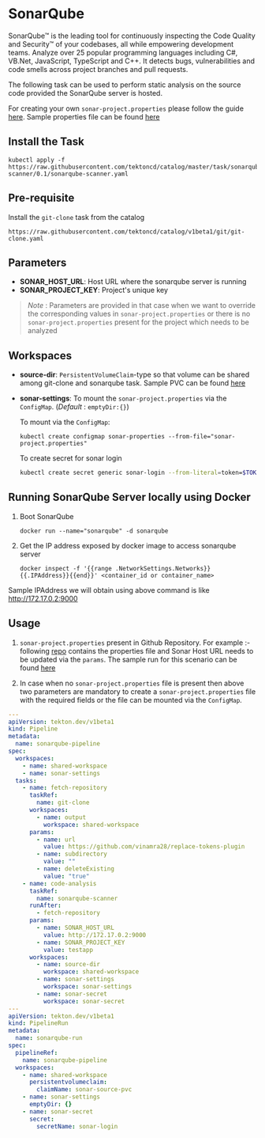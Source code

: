# SonarQube

SonarQube™ is the leading tool for continuously inspecting the Code Quality and Security™ of your codebases, all while empowering development teams. Analyze over 25 popular programming languages including C#, VB.Net, JavaScript, TypeScript and C++. It detects bugs, vulnerabilities and code smells across project branches and pull requests.

The following task can be used to perform static analysis on the source code provided the SonarQube server is hosted.

For creating your own `sonar-project.properties` please follow the guide [here](https://docs.sonarqube.org/latest/analysis/analysis-parameters/). Sample properties file can be found [here](./examples/sonar-project.properties)

## Install the Task

```
kubectl apply -f https://raw.githubusercontent.com/tektoncd/catalog/master/task/sonarqube-scanner/0.1/sonarqube-scanner.yaml
```

## Pre-requisite

Install the `git-clone` task from the catalog

```
https://raw.githubusercontent.com/tektoncd/catalog/v1beta1/git/git-clone.yaml
```

## Parameters

- **SONAR_HOST_URL**: Host URL where the sonarqube server is running
- **SONAR_PROJECT_KEY**: Project's unique key

> _Note_ : Parameters are provided in that case when we want to override the corresponding values in `sonar-project.properties` or there is no `sonar-project.properties` present for the project which needs to be analyzed

## Workspaces

- **source-dir**: `PersistentVolumeClaim`-type so that volume can be shared among git-clone and sonarqube task. Sample PVC can be found [here](../0.1/samples/pvc.yaml)
- **sonar-settings**: To mount the `sonar-project.properties` via the `ConfigMap`. (_Default_ : `emptyDir:{}`)

  To mount via the `ConfigMap`:

  ```
  kubectl create configmap sonar-properties --from-file="sonar-project.properties"
  ```
  
  To create secret for sonar login
  ```bash
  kubectl create secret generic sonar-login --from-literal=token=$TOKEN
  ```

## Running SonarQube Server locally using Docker

1. Boot SonarQube

   ```
   docker run --name="sonarqube" -d sonarqube
   ```

2. Get the IP address exposed by docker image to access sonarqube server

   ```
   docker inspect -f '{{range .NetworkSettings.Networks}}{{.IPAddress}}{{end}}' <container_id or container_name>
   ```

Sample IPAddress we will obtain using above command is like http://172.17.0.2:9000

## Usage

1. `sonar-project.properties` present in Github Repository. For example :- following [repo](https://github.com/vinamra28/sonartest) contains the properties file and Sonar Host URL needs to be updated via the `params`.
   The sample run for this scenario can be found [here](../0.1/samples/run.yaml)

2. In case when no `sonar-project.properties` file is present then above two parameters are mandatory to create a `sonar-project.properties` file with the required fields or the file can be mounted via the `ConfigMap`.

```yaml
---
apiVersion: tekton.dev/v1beta1
kind: Pipeline
metadata:
  name: sonarqube-pipeline
spec:
  workspaces:
    - name: shared-workspace
    - name: sonar-settings
  tasks:
    - name: fetch-repository
      taskRef:
        name: git-clone
      workspaces:
        - name: output
          workspace: shared-workspace
      params:
        - name: url
          value: https://github.com/vinamra28/replace-tokens-plugin
        - name: subdirectory
          value: ""
        - name: deleteExisting
          value: "true"
    - name: code-analysis
      taskRef:
        name: sonarqube-scanner
      runAfter:
        - fetch-repository
      params:
        - name: SONAR_HOST_URL
          value: http://172.17.0.2:9000
        - name: SONAR_PROJECT_KEY
          value: testapp
      workspaces:
        - name: source-dir
          workspace: shared-workspace
        - name: sonar-settings
          workspace: sonar-settings
        - name: sonar-secret
          workspace: sonar-secret
---
apiVersion: tekton.dev/v1beta1
kind: PipelineRun
metadata:
  name: sonarqube-run
spec:
  pipelineRef:
    name: sonarqube-pipeline
  workspaces:
    - name: shared-workspace
      persistentvolumeclaim:
        claimName: sonar-source-pvc
    - name: sonar-settings
      emptyDir: {}
    - name: sonar-secret
      secret:
        secretName: sonar-login
```

